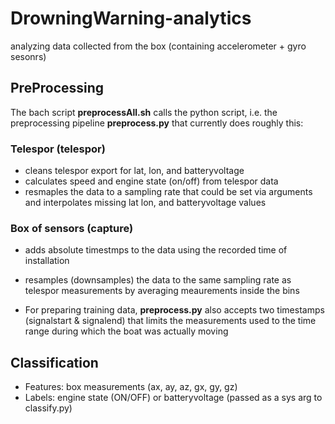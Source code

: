 # DrowningWarning-analytics
analyzing data collected from the box (containing accelerometer + gyro sesonrs)

## PreProcessing
The bach script __preprocessAll.sh__ calls the python script, i.e. the preprocessing pipeline __preprocess.py__ that currently does roughly this:

### Telespor (telespor)
- cleans telespor export for lat, lon, and batteryvoltage
- calculates speed and engine state (on/off) from telespor data
- resmaples the data to a sampling rate that could be set via arguments and interpolates missing lat lon, and batteryvoltage values

### Box of sensors (capture)
- adds absolute timestmps to the data using the recorded time of installation
- resamples (downsamples) the data to the same sampling rate as telespor measurements by averaging meaurements inside the bins

- For preparing training data, __preprocess.py__ also accepts two timestamps (signalstart & signalend) that limits the measurements used to the time range during which the boat was actually moving

## Classification

* Features: box measurements (ax, ay, az, gx, gy, gz)
* Labels: engine state (ON/OFF) or batteryvoltage (passed as a sys arg to classify.py)
